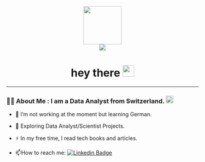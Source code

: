 <!---
osmanoeztuerk/osmanoeztuerk is a ✨ special ✨ repository because its `README.md` (this file) appears on your GitHub profile.
You can click the Preview link to take a look at your changes.
--->
<div id="header" align="center">
  <img src="https://media.giphy.com/media/M9gbBd9nbDrOTu1Mqx/giphy.gif" width="100"/>
</div>

<div id="header2" align="center">
  <img src="https://komarev.com/ghpvc/?username=osmanoeztuerk&style=flat-square&color=blue" alt=""/>
</div>

<div id="badges"  align="center">
  <a href="https://www.linkedin.com/in/osmanoztuerk">
    <img src="https://img.shields.io/badge/LinkedIn-0077B5?style=for-the-badge&logo=linkedin&logoColor=white"/>
  </a>
</div>

<h1  align="center">
  hey there
  <img src="https://media.giphy.com/media/hvRJCLFzcasrR4ia7z/giphy.gif" width="30px"/>
</h1>


---

### :man_technologist: About Me : I am a Data Analyst from Switzerland.  <img src="https://upload.wikimedia.org/wikipedia/commons/thumb/f/f3/Flag_of_Switzerland.svg/512px-Flag_of_Switzerland.svg.png" width="20">
- :telescope: I’m not working at the moment but learning German.

- :seedling: Exploring Data Analyst/Scientist Projects.

- :zap: In my free time, I read tech books and articles. 
- :mailbox:How to reach me: [![Linkedin Badge](https://img.shields.io/badge/-kakbar-blue?style=flat&logo=Linkedin&logoColor=white)](your-linkedin-url)
